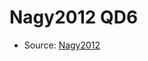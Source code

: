 <a name="material" />

# Nagy2012 QD6
<script type="application/ld+json">
  {
    "@context": "https://schema.org/",
    "@type": "ChemicalSubstance",
    "http://purl.org/dc/terms/conformsTo":
      {
        "@type": "CreativeWork",
        "@id": "https://bioschemas.org/profiles/ChemicalSubstance/0.4-RELEASE/"
      },
    "@id": "https://egonw.github.io/nanowiki/nanowiki132.html#material",
    "name": "Nagy2012 QD6",
    "sameAs": "http://127.0.0.1/mediawiki/index.php/Special:URIResolver/Nagy2012_QD6"
  }
</script>


* Source: [Nagy2012](http://127.0.0.1/mediawiki/index.php/Special:URIResolver/Nagy2012)
